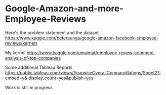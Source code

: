 # Google-Amazon-and-more-Employee-Reviews

Here's the problem statement and the dataset
https://www.kaggle.com/petersunga/google-amazon-facebook-employee-reviews/kernels

My kernel
https://www.kaggle.com/umaimat/employee-review-comment-analysis-of-top-companies

Some additional Tableau Reports
https://public.tableau.com/views/YearwiseOverallCompanyRatings/Sheet2?:embed=y&:display_count=yes&publish=yes 

Work is still in progress


